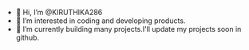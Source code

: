 - 👋 Hi, I’m @KIRUTHIKA286
- 👀 I’m interested in coding and developing products.
- 🌱 I’m currently building many projects.I'll update my projects soon in github.

<!---
KIRUTHIKA286/KIRUTHIKA286 is a ✨ special ✨ repository because its `README.md` (this file) appears on your GitHub profile.
You can click the Preview link to take a look at your changes.
--->

